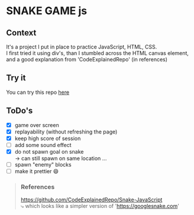 # SNAKE GAME js

## Context

It's a project I put in place to practice JavaScript, HTML, CSS.  
I first tried it using div's, than I stumbled across the HTML canvas element, and a good explanation from 'CodeExplainedRepo' (in references)

## Try it

You can try this repo [here](https://htmlpreview.github.io/?https://github.com/BOAScripts/SnakeGame-JS-Canvas/blob/main/index.html)

## ToDo's  

- [x] game over screen
- [x] replayability (without refreshing the page)
- [x] keep high score of session
- [ ] add some sound effect
- [x] do not spawn goal on snake  
-> can still spawn on same location ...
- [ ] spawn "enemy" blocks 
- [ ] make it prettier :smile:

> ### References
> https://github.com/CodeExplainedRepo/Snake-JavaScript  
> ⤷ which looks like a simpler version of 'https://googlesnake.com'
